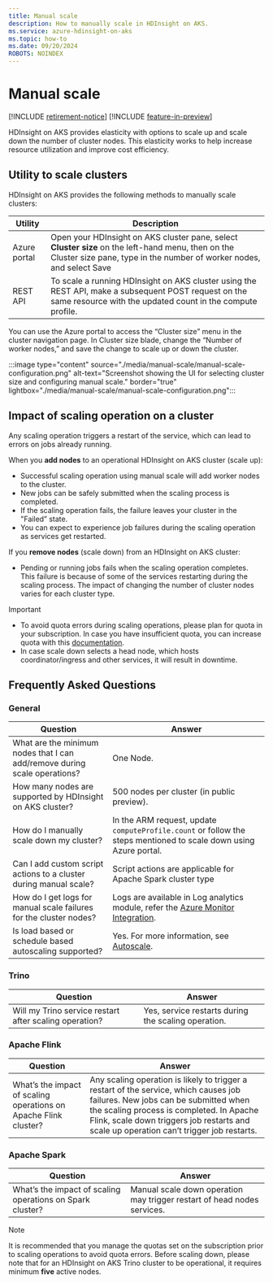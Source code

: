 ```yaml
---
title: Manual scale
description: How to manually scale in HDInsight on AKS.
ms.service: azure-hdinsight-on-aks
ms.topic: how-to
ms.date: 09/20/2024
ROBOTS: NOINDEX
---
```


# Manual scale

[!INCLUDE [retirement-notice](includes/retirement-notice.md)]
[!INCLUDE [feature-in-preview](includes/feature-in-preview.md)]



HDInsight on AKS provides elasticity with options to scale up and scale down the number of cluster nodes. This elasticity works to help increase resource utilization and improve cost efficiency.

## Utility to scale clusters

HDInsight on AKS provides the following methods to manually scale clusters:

| Utility| Description|
|---|---|
|Azure portal| Open your HDInsight on AKS cluster pane, select **Cluster size** on the left-hand menu, then on the Cluster size pane, type in the number of worker nodes, and select Save |
|REST API|To scale a running HDInsight on AKS cluster using the REST API, make a subsequent POST request on the same resource with the updated count in the compute profile.|

You can use the Azure portal to access the “Cluster size” menu in the cluster navigation page. In Cluster size blade, change the “Number of worker nodes,” and save the change to scale up or down the cluster.

:::image type="content" source="./media/manual-scale/manual-scale-configuration.png" alt-text="Screenshot showing the UI for selecting cluster size and configuring manual scale." border="true" lightbox="./media/manual-scale/manual-scale-configuration.png":::

## Impact of scaling operation on a cluster

Any scaling operation triggers a restart of the service, which can lead to errors on jobs already running.

When you **add nodes** to an operational HDInsight on AKS cluster (scale up):

- Successful scaling operation using manual scale will add worker nodes to the cluster.
- New jobs can be safely submitted when the scaling process is completed.
- If the scaling operation fails, the failure leaves your cluster in the "Failed” state.
- You can expect to experience job failures during the scaling operation as services get restarted.

If you **remove nodes** (scale down) from an HDInsight on AKS cluster:  
  
- Pending or running jobs fails when the scaling operation completes. This failure is because of some of the services restarting during the scaling process. The impact of changing the number of cluster nodes varies for each cluster type.

>[!IMPORTANT] 
>- To avoid quota errors during scaling operations, please plan for quota in your subscription. In case you have insufficient quota, you can increase quota with this [documentation](/azure/quotas/regional-quota-requests).
>- In case scale down selects a head node, which hosts coordinator/ingress and other services, it will result in downtime.

## Frequently Asked Questions

### General

|Question|Answer|
| -------- | -------- |
|What are the minimum nodes that I can add/remove during scale operations?|One Node.|
|How many nodes are supported by HDInsight on AKS cluster?|500 nodes per cluster (in public preview).|
|How do I manually scale down my cluster?|In the ARM request, update `computeProfile.count` or follow the steps mentioned to scale down using Azure portal.|
|Can I add custom script actions to a cluster during manual scale?|Script actions are applicable for Apache Spark cluster type|
|How do I get logs for manual scale failures for the cluster nodes?|Logs are available in Log analytics module, refer the [Azure Monitor Integration](./how-to-azure-monitor-integration.md).|
|Is load based or schedule based autoscaling supported?|Yes. For more information, see [Autoscale](./hdinsight-on-aks-autoscale-clusters.md).|

### Trino

|Question|Answer|
| -------- | -------- |
|Will my Trino service restart after scaling operation?|Yes, service restarts during the scaling operation.|

### Apache Flink

|Question|Answer|
| -------- | -------- |
|What’s the impact of scaling operations on Apache Flink cluster?|Any scaling operation is likely to trigger a restart of the service, which causes job failures. New jobs can be submitted when the scaling process is completed. In Apache Flink, scale down triggers job restarts and scale up operation can’t trigger job restarts.|


### Apache Spark

|Question|Answer|
| -------- | -------- |
|What’s the impact of scaling operations on Spark cluster?|Manual scale down operation may trigger restart of head nodes services.|


> [!NOTE]
> It is recommended that you manage the quotas set on the subscription prior to scaling operations to avoid quota errors.
> Before scaling down, please note that for an HDInsight on AKS Trino cluster to be operational, it requires minimum **five** active nodes.

